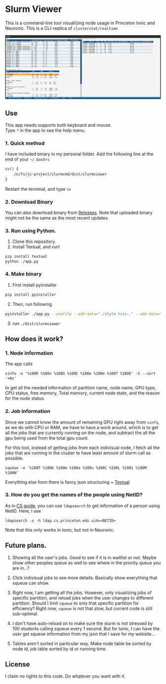 # Slurm Viewer

This is a command-line tool visualizing node usage in Princeton Ionic and Neuronic.
This is a CLI-replica of `clusterstat/realtime`

<picture>
  <img src="./docs/screenshot.svg">
</picture>


## Use

This app needs supports both keyboard and mouse.  
Type `?` in the app to see the help menu. 

### 1. Quick method

I have included binary in my personal folder. 
Add the following line at the end of your `~/.bashrc`

```bash
sv() {
    /n/fs/jc-project/slurmcmd/dist/slurmviewer
}
```

Restart the terminal, and type `sv`


### 2. Download Binary

You can also download binary from [Releases](https://github.com/a6o/Slurm-Viewer/releases).
Note that uploaded binary might not be the same as the most recent updates. 

### 3. Run using Python.

1. Clone this repository.
2. Install Textual, and run!
```
pip install textual
python ./app.py
```

### 4. Make binary

1. First install pyinstaller
```bash
pip install pyinstaller
```

2. Then, run following
```bash
pyinstaller ./app.py --onefile --add-data="./style.tcss:." --add-data="./info.txt:." --exclude-module numpy --exclude-module matplotlib --exclude-module jedi --hidden-import textual.widgets._markdown_viewer -n slurmviewer
```

3. run `./dist/slurmviewer`

## How does it work?

### 1. Node information

The app calls 
```
sinfo -o '%100R %100n %100G %100C %100e %100m %100T %100E' -h --sort '+Rn'
```
to get all the needed information of partition name, node name, GPU type, CPU status, free memory, Total memory, current node state, and the reason for the node status. 

### 2. Job information

Since we cannot know the amount of remaining GPU right away from `sinfo`, as we do with CPU or RAM, we have to have a work around, which is to get all the jobs that are currently running on the node, and subtract the all the gpu being used from the total gpu count. 

For this tool, instead of getting jobs from each indivisual node, I fetch all the jobs that are running in the cluster to have least amount of slurm call as possible.
```
squeue -o '%100T %100b %100m %100a %100u %100C %100L %100i %100M %100N'
```

Everything else from there is fancy json structuring + [Textual](https://github.com/Textualize/textual)

### 3. How do you get the names of the people using NetID?

As in [CS guide](https://csguide.cs.princeton.edu/email/setup/ldap), you can use `ldapsearch` to get information of a person using NetID. Here, I use 

```
ldapsearch -x -h ldap.cs.princeton.edu uid=<NETID>
```

Note that this only works in Ionic, but not in Neuronic. 

## Future plans. 

1. Showing all the user's jobs. Good to see if it is in waitlist or not. Maybe show other peoples queue as well to see where in the priority queue you are in...?

2. Click indivisual jobs to see more details. Basically show everything that squeue can show. 

3. Right now, I am getting all the jobs. However, only visualizing jobs of specific partition, and reload jobs when the user changes to different partition. Should I limit `squeue` to only that specific partition for efficiency? Right now, `squeue` is not that slow, but current code is still sub-optimal.

4. I don't have auto-reload on to make sure the slurm is not stressed by 100 students calling squeue every 1 second. But for Ionic, I can have the user get squeue information from my json that I save for my website...

5. Tables aren't sorted in particular way. Make node table be sorted by node id, job table sorted by id or running time. 

## License
I claim no rights to this code. Do whatever you want with it. 